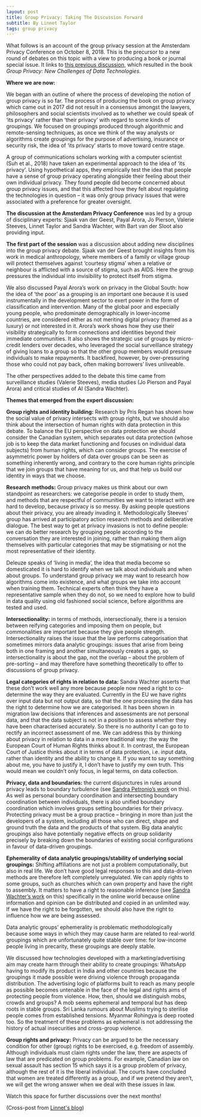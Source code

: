 ```yaml
---
layout: post
title: Group Privacy: Taking The Discussion Forward
subtitle: By Linnet Taylor
tags: group privacy
---
```


What follows is an account of the group privacy session at the Amsterdam Privacy Conference on October 8, 2018. This is the precursor to a new round of debates on this topic with a view to producing a book or journal special issue. It links to [this previous discussion](https://linnettaylor.wordpress.com/2017/01/10/group-privacy-a-new-book-on-the-next-generation-of-privacy-problems), which resulted in the book _Group Privacy: New Challenges of Data Technologies_.

**Where we are now:**

We began with an outline of where the process of developing the notion of group privacy is so far. The process of producing the book on group privacy which came out in 2017 did not result in a consensus amongst the lawyers, philosophers and social scientists involved as to whether we could speak of ‘its privacy’ rather than ‘their privacy’ with regard to some kinds of groupings. We focused on groupings produced through algorithmic and remote-sensing techniques, as once we think of the way analysts or algorithms create groupings for the purpose of advertising, insurance or security risk, the idea of ‘its privacy’ starts to move toward centre stage.

A group of communications scholars working with a computer scientist (Suh et al., 2018) have taken an experimental approach to the idea of ‘its privacy’. Using hypothetical apps, they empirically test the idea that people have a sense of group privacy operating alongside their feeling about their own individual privacy. They found people did become concerned about group privacy issues, and that this affected how they felt about regulating the technologies in question – it was only group privacy issues that were associated with a preference for greater oversight.

**The discussion at the Amsterdam Privacy Conference** was led by a group of disciplinary experts: Sjaak van der Geest, Payal Arora, Jo Pierson, Valerie Steeves, Linnet Taylor and Sandra Wachter, with Bart van der Sloot also providing input.

**The first part of the session** was a discussion about adding new disciplines into the group privacy debate. Sjaak van der Geest brought insights from his work in medical anthropology, where members of a family or village group will protect themselves against ‘courtesy stigma’ when a relative or neighbour is afflicted with a source of stigma, such as AIDS. Here the group pressures the individual into invisibility to protect itself from stigma.

We also discussed Payal Arora’s work on privacy in the Global South: how the idea of ‘the poor’ as a grouping is an important one because it is used instrumentally in the development sector to exert power in the form of classification and intervention. Many of the global poor and especially young people, who predominate demographically in lower-income countries, are considered either as not meriting digital privacy (framed as a luxury) or not interested in it. Arora’s work shows how they use their visibility strategically to form connections and identities beyond their immediate communities. It also shows the strategic use of groups by micro-credit lenders over decades, who leveraged the social surveillance strategy of giving loans to a group so that the other group members would pressure individuals to make repayments. It backfired, however, by over-pressuring those who could not pay back, often making borrowers’ lives unliveable.

The other perspectives added to the debate this time came from surveillance studies (Valerie Steeves), media studies (Jo Pierson and Payal Arora) and critical studies of AI (Sandra Wachter).

**Themes that emerged from the expert discussion:**

**Group rights and identity building:** Research by Pris Regan has shown how the social value of privacy intersects with group rights, but we should also think about the intersection of human rights with data protection in this debate. To balance the EU perspective on data protection we should consider the Canadian system, which separates out data protection (whose job is to keep the data market functioning and focuses on individual data subjects) from human rights, which can consider groups. The exercise of asymmetric power by holders of data over groups can be seen as something inherently wrong, and contrary to the core human rights principle that we join groups that have meaning for us, and that help us build our identity in ways that we choose.

**Research methods:** Group privacy makes us think about our own standpoint as researchers: we categorise people in order to study them, and methods that are respectful of communities we want to interact with are hard to develop, because privacy is so messy. By asking people questions about their privacy, you are already invading it. Methodologically Steeves’ group has arrived at participatory action research methods and deliberative dialogue. The best way to get at privacy invasions is not to define people: we can do better research by grouping people according to the conversation they are interested in joining, rather than making them align themselves with particular categories that may be stigmatising or not the most representative of their identity.

Deleuze speaks of ‘living in media’, the idea that media become so domesticated it is hard to identify when we talk about individuals and when about groups. To understand group privacy we may want to research how algorithms come into existence, and what groups we take into account when training them. Technical experts often think they have a representative sample when they do not, so we need to explore how to build in data quality using old fashioned social science, before algorithms are tested and used.

**Intersectionality:** in terms of methods, intersectionally, there is a tension between reifying categories and imposing them on people, but commonalities are important because they give people strength. Intersectionality raises the issue that the law performs categorisation that sometimes mirrors data analytic groupings: issues that arise from being both in one framing and another simultaneously creates a gap, so intersectionality is about the gap, not the overlap – about the problem of pre-sorting – and may therefore have something theoretically to offer to discussions of group privacy.

**Legal categories of rights in relation to data:** Sandra Wachter asserts that these don’t work well any more because people now need a right to co-determine the way they are evaluated. Currently in the EU we have rights over input data but not output data, so that the one processing the data has the right to determine how we are categorised. It has been shown in migration law decisions that inferences and assessments are not personal data, and that the data subject is not in a position to assess whether they have been characterised accurately. So there is no authority I can go to to rectify an incorrect assessment of me. We can address this by thinking about privacy in relation to data in a more traditional way: the way the European Court of Human Rights thinks about it. In contrast, the European Court of Justice thinks about it in terms of data protection, i.e. input data, rather than identity and the ability to change it. If you want to say something about me, you have to justify it, I don’t have to justify my own truth. This would mean we couldn’t only focus, in legal terms, on data collection.

**Privacy, data and boundaries:** the current disjunctures in rules around privacy leads to boundary turbulence (see [Sandra Petronio’s work](https://books.google.nl/books?hl=en&lr=&id=8v89W_oJQ0wC) on this). As well as personal boundary coordination and intersecting boundary coordination between individuals, there is also unified boundary coordination which involves groups setting boundaries for their privacy. Protecting privacy must be a group practice – bringing in more than just the developers of a system, including all those who can direct, shape and ground truth the data and the products of that system. Big data analytic groupings also have potentially negative effects on group solidarity precisely by breaking down the boundaries of existing social configurations in favour of data-driven groupings.

**Ephemerality of data analytic groupings/stability of underlying social groupings:** Shifting affiliations are not just a problem computationally, but also in real life. We don’t have good legal responses to this and data-driven methods are therefore left completely unregulated. We can apply rights to some groups, such as churches which can own property and have the right to assembly. It matters to have a right to reasonable inference (see [Sandra Wachter’s work](https://papers.ssrn.com/sol3/papers.cfm?abstract_id=3248829) on this) specifically in the online world because online information and opinion can be distributed and copied in an unlimited way. If we have the right to be forgotten, we should also have the right to influence how we are being assessed.

Data analytic groups’ ephemerality is problematic methodologically because some ways in which they may cause harm are related to real-world groupings which are unfortunately quite stable over time: for low-income people living in precarity, these groupings are deeply stable.

We discussed how technologies developed with a marketing/advertising aim may create harm through their ability to create groupings: WhatsApp having to modify its product in India and other countries because the groupings it made possible were driving violence through propaganda distribution. The advertising logic of platforms built to reach as many people as possible becomes untenable in the face of the legal and rights aims of protecting people from violence. How, then, should we distinguish mobs, crowds and groups? A mob seems ephemeral and temporal but has deep roots in stable groups. Sri Lanka rumours about Muslims trying to sterilise people comes from established tensions. Myanmar Rohingya is deep rooted too. So the treatment of these problems as ephemeral is not addressing the history of actual insecurities and cross-group violence.

**Group rights and privacy:** Privacy can be argued to be the necessary condition for other (group) rights to be exercised, e.g. freedom of assembly. Although individuals must claim rights under the law, there are aspects of law that are predicated on group problems. For example, Canadian law on sexual assault has section 15 which says it is a group problem of privacy, although the rest of it is the liberal individual. The courts have concluded that women are treated differently as a group, and if we pretend they aren’t, we will get the wrong answer when we deal with these issues in law.

Watch this space for further discussions over the next months!

(Cross-post from [Linnet's blog](https://linnettaylor.wordpress.com/2018/10/10/group-privacy-taking-the-discussion-forward/))
